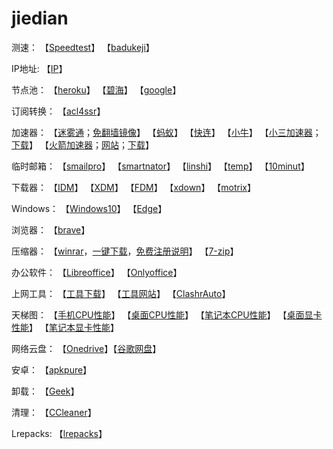 # jiedian
测速：
【[Speedtest](https://www.speedtest.cn/)】
【[badukeji](http://badukeji.speedtestcustom.com/)】

IP地址:
【[IP](http://ip111.cn/)】

节点池：
【[heroku](https://sspool.herokuapp.com/)】
【[碧海](https://proxies.bihai.cf/)】
【[google](https://www.google.com.hk/search?q=inurl%3Aclash%2Fproxies)】

订阅转换：
【[acl4ssr](https://acl4ssr-sub.github.io/)】

加速器：
【[迷雾通](https://geph.io/zhs/)；[免翻墙镜像](https://github.com/geph-official/geph4/wiki/%E8%BF%B7%E9%9B%BE%E9%80%9A%EF%BC%88%E5%85%8D%E7%BF%BB%E5%A2%99%E9%95%9C%E5%83%8F%EF%BC%89)】
【[蚂蚁](https://b.antss.me/)】
【[快连](https://purchase.eradpd.xyz/)】
【[小牛](https://www.aoxvpn.com/zhs/)】
【[小三加速器](https://github.com/sharmajv/vpn)；[下载](https://cdn.jsdelivr.net/gh/sharmajv/vpn@main/3VPN-release.apk)】
【[火箭加速器](https://github.com/crosserR/shadowrocket-VPN)；[网站](https://shadowrocket.v2cross.com/)；[下载](https://shadowrocket.v2cross.com/android/)】

临时邮箱：
【[smailpro](https://smailpro.com/)】
【[smartnator](https://www.smartnator.com/)】
【[linshi](https://linshiyouxiang.net/)】
【[temp](https://temp-mail.org/zh/)】
【[10minut](https://10minutemail.org/m/)】

下载器：
【[IDM](https://www.internetdownloadmanager.com/)】
【[XDM](https://xtremedownloadmanager.com/)】
【[FDM](https://www.freedownloadmanager.org/zh/)】
【[xdown](https://www.xdown.org/)】
【[motrix](https://motrix.app/zh-CN)】

Windows：
【[Windows10](https://www.microsoft.com/zh-cn/software-download/windows10)】
【[Edge](https://www.microsoftedgeinsider.com/zh-cn/download)】

浏览器：
【[brave](https://brave.com/zh/)】

压缩器：
【[winrar](https://www.rarlab.com/)，[一键下载](https://6434b1ac-394d-4a6d-a201-ccb216fe5b0a.filesusr.com/archives/8dd559_4880fa02699545608dc834dae5536b11.rar?dn=v6.11_x64.rar)，[免费注册说明](https://raw.githubusercontent.com/king4107/jiedian/master/%E5%85%8D%E8%B4%B9%E6%B3%A8%E5%86%8CWinRaR)】
【[7-zip](https://www.7-zip.org/)】

办公软件：
【[Libreoffice](https://zh-cn.libreoffice.org/)】
【[Onlyoffice](https://www.onlyoffice.com/zh/)】

上网工具：
【[工具下载](https://github.com/selierlin/Share-SSR-V2ray/blob/master/tools.md)】
【[工具网站](https://v2rayse.com/)】
【[ClashrAuto](https://github.com/ClashrAuto/Clashr-Auto-Desktop)】

天梯图：
【[手机CPU性能](https://www.mydrivers.com/zhuanti/tianti/01/index.html)】
【[桌面CPU性能](https://www.mydrivers.com/zhuanti/tianti/cpu/index.html)】
【[笔记本CPU性能](https://www.mydrivers.com/zhuanti/tianti/cpum/index.html)】
【[桌面显卡性能](https://www.mydrivers.com/zhuanti/tianti/gpu/index.html)】
【[笔记本显卡性能](https://www.mydrivers.com/zhuanti/tianti/gpum/index.html)】

网络云盘：
【[Onedrive](https://onedrive.live.com/)】【[谷歌网盘](https://drive.google.com/)】

安卓：
【[apkpure](https://apkpure.com/cn/)】

卸载：
【[Geek](https://geekuninstaller.com/)】

清理：
【[CCleaner](https://www.ccleaner.com/)】

Lrepacks:
【[lrepacks](https://lrepacks.net/)】
